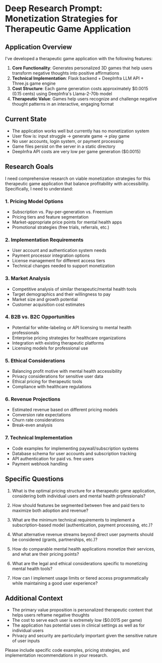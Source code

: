 # Deep Research Prompt: Monetization Strategies for Therapeutic Game Application

## Application Overview

I've developed a therapeutic game application with the following features:

1. **Core Functionality**: Generates personalized 3D games that help users transform negative thoughts into positive affirmations
2. **Technical Implementation**: Flask backend + DeepInfra LLM API + Three.js game engine
3. **Cost Structure**: Each game generation costs approximately $0.0015 (0.15 cents) using DeepInfra's Llama-2-70b model
4. **Therapeutic Value**: Games help users recognize and challenge negative thought patterns in an interactive, engaging format

## Current State

- The application works well but currently has no monetization system
- User flow is: input struggle → generate game → play game
- No user accounts, login system, or payment processing
- Game files persist on the server in a static directory
- DeepInfra API costs are very low per game generation ($0.0015)

## Research Goals

I need comprehensive research on viable monetization strategies for this therapeutic game application that balance profitability with accessibility. Specifically, I need to understand:

### 1. Pricing Model Options

- Subscription vs. Pay-per-generation vs. Freemium
- Pricing tiers and feature segmentation
- Market-appropriate price points for mental health apps
- Promotional strategies (free trials, referrals, etc.)

### 2. Implementation Requirements

- User account and authentication system needs
- Payment processor integration options
- License management for different access tiers
- Technical changes needed to support monetization

### 3. Market Analysis

- Competitive analysis of similar therapeutic/mental health tools
- Target demographics and their willingness to pay
- Market size and growth potential
- Customer acquisition cost estimates

### 4. B2B vs. B2C Opportunities

- Potential for white-labeling or API licensing to mental health professionals
- Enterprise pricing strategies for healthcare organizations
- Integration with existing therapeutic platforms
- Licensing models for professional use

### 5. Ethical Considerations

- Balancing profit motive with mental health accessibility
- Privacy considerations for sensitive user data
- Ethical pricing for therapeutic tools
- Compliance with healthcare regulations

### 6. Revenue Projections

- Estimated revenue based on different pricing models
- Conversion rate expectations
- Churn rate considerations
- Break-even analysis

### 7. Technical Implementation

- Code examples for implementing paywall/subscription systems
- Database schema for user accounts and subscription tracking
- API authentication for paid vs. free users
- Payment webhook handling

## Specific Questions

1. What is the optimal pricing structure for a therapeutic game application, considering both individual users and mental health professionals?

2. How should features be segmented between free and paid tiers to maximize both adoption and revenue?

3. What are the minimum technical requirements to implement a subscription-based model (authentication, payment processing, etc.)?

4. What alternative revenue streams beyond direct user payments should be considered (grants, partnerships, etc.)?

5. How do comparable mental health applications monetize their services, and what are their pricing points?

6. What are the legal and ethical considerations specific to monetizing mental health tools?

7. How can I implement usage limits or tiered access programmatically while maintaining a good user experience?

## Additional Context

- The primary value proposition is personalized therapeutic content that helps users reframe negative thoughts
- The cost to serve each user is extremely low ($0.0015 per game)
- The application has potential uses in clinical settings as well as for individual users
- Privacy and security are particularly important given the sensitive nature of user inputs

Please include specific code examples, pricing strategies, and implementation recommendations in your research. 
